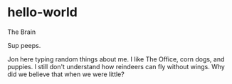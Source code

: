 # hello-world
The Brain

Sup peeps.

Jon here typing random things about me. I like The Office, corn dogs, and puppies.
I still don't understand how reindeers can fly without wings. Why did we believe that when we were little?

